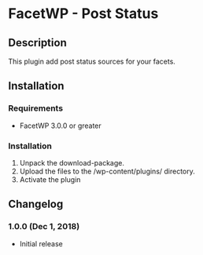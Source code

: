 # FacetWP - Post Status

## Description

This plugin add post status sources for your facets.

## Installation

### Requirements

* FacetWP 3.0.0 or greater

### Installation

1. Unpack the download-package.
2. Upload the files to the /wp-content/plugins/ directory.
3. Activate the plugin

## Changelog

### 1.0.0 (Dec 1, 2018)

* Initial release
